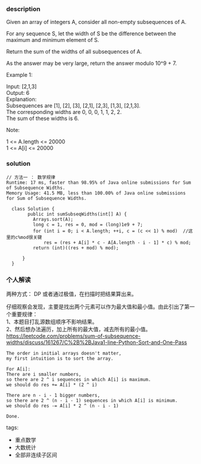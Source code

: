 ### description      
  Given an array of integers A, consider all non-empty subsequences of A.    
      
  For any sequence S, let the width of S be the difference between the maximum and minimum element of S.    
      
  Return the sum of the widths of all subsequences of A.     
      
  As the answer may be very large, return the answer modulo 10^9 + 7.    
      
       
      
  Example 1:    
      
  Input: [2,1,3]    
  Output: 6    
  Explanation:    
  Subsequences are [1], [2], [3], [2,1], [2,3], [1,3], [2,1,3].    
  The corresponding widths are 0, 0, 0, 1, 1, 2, 2.    
  The sum of these widths is 6.    
       
      
  Note:    
      
  1 <= A.length <= 20000    
  1 <= A[i] <= 20000    
### solution      
```      
// 方法一 ： 数学规律    
Runtime: 17 ms, faster than 98.95% of Java online submissions for Sum of Subsequence Widths.    
Memory Usage: 41.5 MB, less than 100.00% of Java online submissions for Sum of Subsequence Widths.    
    
  class Solution {    
        public int sumSubseqWidths(int[] A) {    
          Arrays.sort(A);    
          long c = 1, res = 0, mod = (long)1e9 + 7;    
          for (int i = 0; i < A.length; ++i, c = (c << 1) % mod)  //这里的c%mod很关键    
              res = (res + A[i] * c - A[A.length - i - 1] * c) % mod;    
          return (int)((res + mod) % mod);    
      
      }    
  }    
```      
      
### 个人解读      
  两种方式： DP 或者通过极值，在扫描时把结果算出来。    
      
  仔细观察会发现，主要是找出两个元素可以作为最大值和最小值。由此引出了第一个重要规律：    
  1、本题目打乱源数组顺序不影响结果。    
  2、然后想办法遍历，加上所有的最大值，减去所有的最小值。    
    https://leetcode.com/problems/sum-of-subsequence-widths/discuss/161267/C%2B%2BJava1-line-Python-Sort-and-One-Pass  
      
    The order in initial arrays doesn't matter,  
    my first intuition is to sort the array.  
      
    For A[i]:  
    There are i smaller numbers,  
    so there are 2 ^ i sequences in which A[i] is maximum.  
    we should do res += A[i] * (2 ^ i)  
      
    There are n - i - 1 bigger numbers,  
    so there are 2 ^ (n - i - 1) sequences in which A[i] is minimum.  
    we should do res -= A[i] * 2 ^ (n - i - 1)  
      
    Done.  
      
tags:      
  -  重点数学    
  -  大数统计    
  -  全部非连续子区间    
